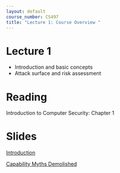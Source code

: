 ```yaml
---
layout: default
course_number: CS497
title: "Lecture 1: Course Overview "
---
```


# Lecture 1

- Introduction and basic concepts
- Attack surface and risk assessment

# Reading 

Introduction to Computer Security: Chapter 1

# Slides

[Introduction](Ch01-Introduction.pdf)

[Capability Myths Demolished](http://srl.cs.jhu.edu/pubs/SRL2003-02.pdf)
